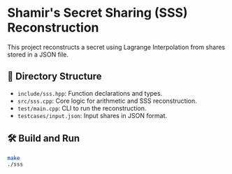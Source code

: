 # Shamir's Secret Sharing (SSS) Reconstruction

This project reconstructs a secret using Lagrange Interpolation from shares stored in a JSON file.

## 📂 Directory Structure
- `include/sss.hpp`: Function declarations and types.
- `src/sss.cpp`: Core logic for arithmetic and SSS reconstruction.
- `test/main.cpp`: CLI to run the reconstruction.
- `testcases/input.json`: Input shares in JSON format.

## 🛠️ Build and Run

```bash
make
./sss
